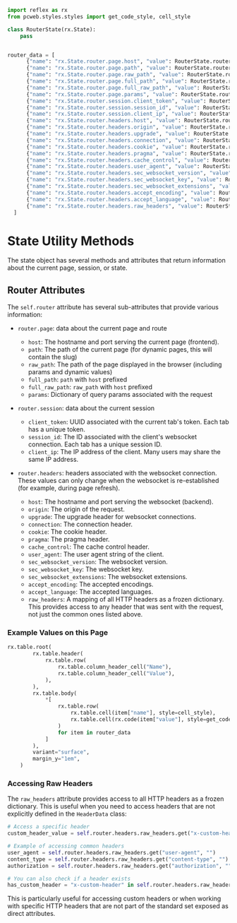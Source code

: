 ```python exec box
import reflex as rx
from pcweb.styles.styles import get_code_style, cell_style

class RouterState(rx.State):
    pass


router_data = [
      {"name": "rx.State.router.page.host", "value": RouterState.router.page.host},
      {"name": "rx.State.router.page.path", "value": RouterState.router.page.path},
      {"name": "rx.State.router.page.raw_path", "value": RouterState.router.page.raw_path},
      {"name": "rx.State.router.page.full_path", "value": RouterState.router.page.full_path},
      {"name": "rx.State.router.page.full_raw_path", "value": RouterState.router.page.full_raw_path},
      {"name": "rx.State.router.page.params", "value": RouterState.router.page.params.to_string()},
      {"name": "rx.State.router.session.client_token", "value": RouterState.router.session.client_token},
      {"name": "rx.State.router.session.session_id", "value": RouterState.router.session.session_id},
      {"name": "rx.State.router.session.client_ip", "value": RouterState.router.session.client_ip},
      {"name": "rx.State.router.headers.host", "value": RouterState.router.headers.host},
      {"name": "rx.State.router.headers.origin", "value": RouterState.router.headers.origin},
      {"name": "rx.State.router.headers.upgrade", "value": RouterState.router.headers.upgrade},
      {"name": "rx.State.router.headers.connection", "value": RouterState.router.headers.connection},
      {"name": "rx.State.router.headers.cookie", "value": RouterState.router.headers.cookie},
      {"name": "rx.State.router.headers.pragma", "value": RouterState.router.headers.pragma},
      {"name": "rx.State.router.headers.cache_control", "value": RouterState.router.headers.cache_control},
      {"name": "rx.State.router.headers.user_agent", "value": RouterState.router.headers.user_agent},
      {"name": "rx.State.router.headers.sec_websocket_version", "value": RouterState.router.headers.sec_websocket_version},
      {"name": "rx.State.router.headers.sec_websocket_key", "value": RouterState.router.headers.sec_websocket_key},
      {"name": "rx.State.router.headers.sec_websocket_extensions", "value": RouterState.router.headers.sec_websocket_extensions},
      {"name": "rx.State.router.headers.accept_encoding", "value": RouterState.router.headers.accept_encoding},
      {"name": "rx.State.router.headers.accept_language", "value": RouterState.router.headers.accept_language},
      {"name": "rx.State.router.headers.raw_headers", "value": RouterState.router.headers.raw_headers.to_string()},
  ]

```

# State Utility Methods

The state object has several methods and attributes that return information
about the current page, session, or state.

## Router Attributes

The `self.router` attribute has several sub-attributes that provide various information:

* `router.page`: data about the current page and route
  * `host`: The hostname and port serving the current page (frontend).
  * `path`: The path of the current page (for dynamic pages, this will contain the slug)
  * `raw_path`: The path of the page displayed in the browser (including params and dynamic values)
  * `full_path`: `path` with `host` prefixed
  * `full_raw_path`: `raw_path` with `host` prefixed
  * `params`: Dictionary of query params associated with the request

* `router.session`: data about the current session
  * `client_token`: UUID associated with the current tab's token. Each tab has a unique token.
  * `session_id`: The ID associated with the client's websocket connection. Each tab has a unique session ID.
  * `client_ip`: The IP address of the client. Many users may share the same IP address.

* `router.headers`: headers associated with the websocket connection. These values can only change when the websocket is re-established (for example, during page refresh).
  * `host`: The hostname and port serving the websocket (backend).
  * `origin`: The origin of the request.
  * `upgrade`: The upgrade header for websocket connections.
  * `connection`: The connection header.
  * `cookie`: The cookie header.
  * `pragma`: The pragma header.
  * `cache_control`: The cache control header.
  * `user_agent`: The user agent string of the client.
  * `sec_websocket_version`: The websocket version.
  * `sec_websocket_key`: The websocket key.
  * `sec_websocket_extensions`: The websocket extensions.
  * `accept_encoding`: The accepted encodings.
  * `accept_language`: The accepted languages.
  * `raw_headers`: A mapping of all HTTP headers as a frozen dictionary. This provides access to any header that was sent with the request, not just the common ones listed above.

### Example Values on this Page

```python eval
rx.table.root(
        rx.table.header(
            rx.table.row(
                rx.table.column_header_cell("Name"),
                rx.table.column_header_cell("Value"),
            ),
        ),
        rx.table.body(
            *[
                rx.table.row(
                    rx.table.cell(item["name"], style=cell_style),
                    rx.table.cell(rx.code(item["value"], style=get_code_style("violet"))),
                )
                for item in router_data
            ]
        ),
        variant="surface",
        margin_y="1em",
    )
```

### Accessing Raw Headers

The `raw_headers` attribute provides access to all HTTP headers as a frozen dictionary. This is useful when you need to access headers that are not explicitly defined in the `HeaderData` class:

```python box
# Access a specific header
custom_header_value = self.router.headers.raw_headers.get("x-custom-header", "")

# Example of accessing common headers
user_agent = self.router.headers.raw_headers.get("user-agent", "")
content_type = self.router.headers.raw_headers.get("content-type", "")
authorization = self.router.headers.raw_headers.get("authorization", "")

# You can also check if a header exists
has_custom_header = "x-custom-header" in self.router.headers.raw_headers
```

This is particularly useful for accessing custom headers or when working with specific HTTP headers that are not part of the standard set exposed as direct attributes.
